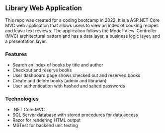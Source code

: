 ## Library Web Application

This repo was created for a coding bootcamp in 2022. It is a ASP.NET Core MVC web application that allows users to view an index of cooking recipes and leave text reviews. The application follows the Model-View-Controller (MVC) architectural pattern and has a data layer, a business logic layer, and a presentation layer.

### Features

-   Search an index of books by title and author
-   Checkout and reserve books
-   User dashboard page shows checked out and reserved books
-   Create and delete books (admin and librarian)
-   User authentication with hashed and salted passwords

### Technologies

-   .NET Core MVC
-   SQL Server database with stored procedures for data access
-   Razor for rendering HTML output
-   MSTest for backend unit testing
